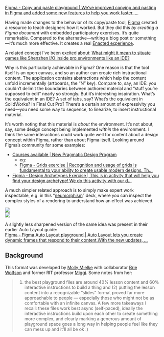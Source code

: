[Figma - Copy and paste playground | We’ve improved copying and pasting in Figma and added some new features to help you work faster. …](https://www.figma.com/community/file/1019677205098431673)

Having made changes to the behavior of its copy/paste tool, [Figma](https://notes.andymatuschak.org/zF6yhcVZ2yT7xpRQTWBzstB) created a resource to teach designers how it worked. But they did this _by creating a Figma document_ with embedded participatory exercises. It’s quite remarkable. Compared to the alternative—writing a blog post or something—it’s much more effective. It creates a real [Enacted experience](https://notes.andymatuschak.org/z92TGMiBsnraf5KXxSTNkBJ).

A related concept I’ve been excited about: [What might it mean to situate games like Shenzhen I\/O inside pro environments like an IDE?](https://notes.andymatuschak.org/What_might_it_mean_to_situate_games_like_Shenzhen_I%5C%2FO_inside_pro_environments_like_an_IDE%3F)

Why is this particularly achievable in Figma? One reason is that the tool itself is an open canvas, and so an author can create rich instructional content. The application contains abstractions which help the content unfold incrementally (artboards, the “N” key). Compare to, say, an IDE: you couldn’t delimit the boundaries between authored material and “stuff you’re supposed to edit” nearly so strongly. But it’s interesting inspiration. What’s the equivalent in an IDE? A set of tabs, say? What’s the equivalent in SolidWorks? In Final Cut Pro? There’s a certain amount of expressivity you need—you need some way to sequence, to linearize, to insert instructional material.

It’s worth noting that this material is _about_ the environment. It’s not about, say, some design concept being implemented _within_ the environment. I think the same interactions could work quite well for content about a design concept within Figma, rather than about Figma itself. Looking around Figma’s community for some examples:

- [Courses available | New Pragmatic Design Program](https://newpragmatic.com/courses/)
    - eg:
    - [Figma - Grids exercise | Recognition and usage of grids is fundamental to your ability to create usable modern designs. Th…](https://www.figma.com/community/file/792958512200684153)
- [Figma - Design Archetypes Exercise | This is in activity that will help you find your design archetype! We do this activity with our d…](https://www.figma.com/community/file/771880094775041192?preview=fullscreen)

A much simpler related approach is to simply make expert work inspectable, e.g. in this “[neumorphism](https://www.figma.com/community/file/809290800661196901)” deck, where you can inspect the complex styles of a rendering to understand how an effect was achieved.

![](https://notes.andymatuschak.org/8ABD651F-347C-4D2F-8E91-F5B6E2DAF707.png)  
![](https://notes.andymatuschak.org/E80869E9-D3C2-47B5-927B-1A559A8AE183.png)

A slightly less sharpened version of the same idea was present in their earlier Auto Layout guide:  
[Figma - Figma Auto Layout playground | Auto Layout lets you create dynamic frames that respond to their content.With the new updates, …](https://www.figma.com/community/file/784448220678228461?preview=fullscreen)

## Background

This format was developed by [Molly Mielke](https://notes.andymatuschak.org/z5hLuRzXSEw4uSFVKhshJXu) with collaborator [Brie Wolfson](https://briewolfson.com/) and former RIT professor [Miggi](https://t.co/5QP41ztwig). Some notes from her:

> 1. the best playground files are around 40% lesson content and 60% interactive instructions to build a thing and (2) putting the lesson content into a recognizable “slides” format proved far more approachable to people — especially those who might not be as comfortable with an infinite canvas. A few more takeaways I recall: these files work best async (self-paced), ideally the interactive instructions build upon each other to create something more complex, and clearly marking a generous amount of playground space goes a long way in helping people feel like they can mess up and it’ll all be ok :)